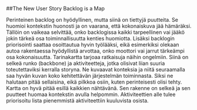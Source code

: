 ##The New User Story Backlog is a Map

Perinteinen backlog on hyödyllinen, mutta siinä on tiettyjä puutteita. Se huomioi kontekstin huonosti ja on vaarana, että kokonaiskuva jää hämäräksi. Tällöin on vaikeaa selvittää, onko backlogissa kaikki tarpeellinen vai jääkö jokin tärkeä osa toiminnallisuutta kenties huomiotta. Lisäksi backlogin priorisointi saattaa osoittautua hyvin työlääksi, eikä esimerkiksi olekaan autoa rakentaessa hyödyllistä arvottaa, onko moottori vai jarrut tärkeämpi osa kokonaisuutta. Tarinakartta tarjoaa ratkaisuja näihin ongelmiin. Siinä on selkeä runko (backbone) ja aktiviteetteja, jotka olisivat liian suuria toteutettaviksi kerralla storyna. Ne kuvaavat konteksia ja niitä seuraamalla saa hyvän kuvan koko kehitettävän järjestelmän toiminnasta. Siksi ne halutaan pitää sellaisina, eikä pilkkoa osiin, kuten perinteisesti olisi tehty. Kartta on hyvä pitää esillä kaikkien nähtävänä. Sen rakenne on selkeä ja sen puutteet huomaa kontekstin avulla helpommin. Aktiviteettien alle tulee priorisoitu lista pienemmistä aktiviteettiin kuuluvista osista.
